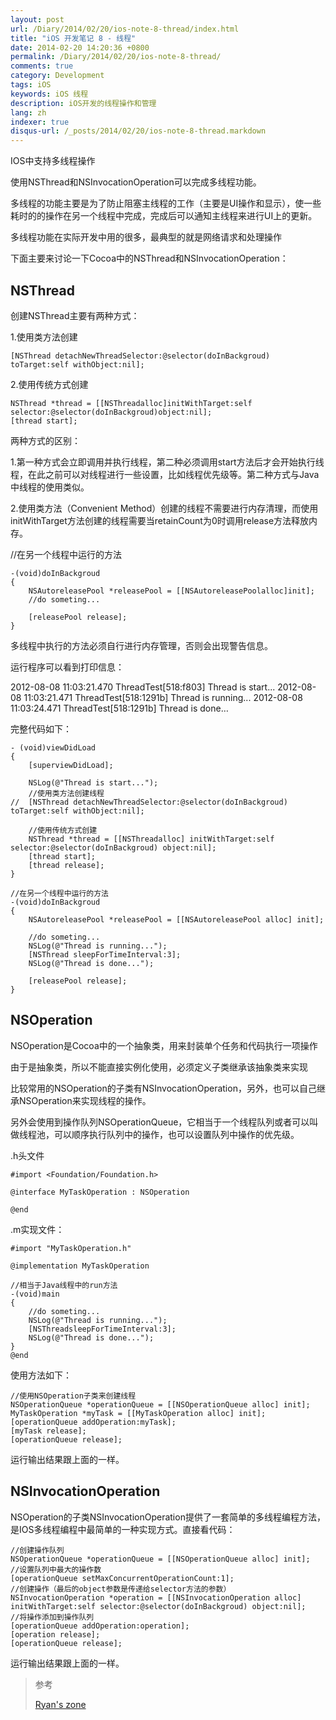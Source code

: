 ```yaml
---
layout: post
url: /Diary/2014/02/20/ios-note-8-thread/index.html
title: "iOS 开发笔记 8 - 线程"
date: 2014-02-20 14:20:36 +0800
permalink: /Diary/2014/02/20/ios-note-8-thread/
comments: true
category: Development
tags: iOS
keywords: iOS 线程
description: iOS开发的线程操作和管理
lang: zh
indexer: true
disqus-url: /_posts/2014/02/20/ios-note-8-thread.markdown
---
```


IOS中支持多线程操作

使用NSThread和NSInvocationOperation可以完成多线程功能。

多线程的功能主要是为了防止阻塞主线程的工作（主要是UI操作和显示），使一些耗时的的操作在另一个线程中完成，完成后可以通知主线程来进行UI上的更新。

多线程功能在实际开发中用的很多，最典型的就是网络请求和处理操作

下面主要来讨论一下Cocoa中的NSThread和NSInvocationOperation：
<!-- more -->
## NSThread

创建NSThread主要有两种方式：

1.使用类方法创建

	[NSThread detachNewThreadSelector:@selector(doInBackgroud) toTarget:self withObject:nil];

2.使用传统方式创建
	
	NSThread *thread = [[NSThreadalloc]initWithTarget:self selector:@selector(doInBackgroud)object:nil];
	[thread start];

两种方式的区别：

1.第一种方式会立即调用并执行线程，第二种必须调用start方法后才会开始执行线程，在此之前可以对线程进行一些设置，比如线程优先级等。第二种方式与Java中线程的使用类似。

2.使用类方法（Convenient Method）创建的线程不需要进行内存清理，而使用initWithTarget方法创建的线程需要当retainCount为0时调用release方法释放内存。

//在另一个线程中运行的方法

	-(void)doInBackgroud
	{
	    NSAutoreleasePool *releasePool = [[NSAutoreleasePoolalloc]init];
	    //do someting...
	    
	    [releasePool release];
	}


多线程中执行的方法必须自行进行内存管理，否则会出现警告信息。

运行程序可以看到打印信息：

2012-08-08 11:03:21.470 ThreadTest[518:f803] Thread is start...
2012-08-08 11:03:21.471 ThreadTest[518:1291b] Thread is running...
2012-08-08 11:03:24.471 ThreadTest[518:1291b] Thread is done…

完整代码如下：

	- (void)viewDidLoad
	{
	    [superviewDidLoad];
	    
	    NSLog(@"Thread is start...");
	    //使用类方法创建线程
	//  [NSThread detachNewThreadSelector:@selector(doInBackgroud) toTarget:self withObject:nil];
	    
	    //使用传统方式创建
	    NSThread *thread = [[NSThreadalloc] initWithTarget:self selector:@selector(doInBackgroud) object:nil];
	    [thread start];
	    [thread release];
	}
	     
	//在另一个线程中运行的方法
	-(void)doInBackgroud
	{
	    NSAutoreleasePool *releasePool = [[NSAutoreleasePool alloc] init];
	    
	    //do someting...
	    NSLog(@"Thread is running...");
	    [NSThread sleepForTimeInterval:3];
	    NSLog(@"Thread is done...");
	    
	    [releasePool release];
	}


## NSOperation

NSOperation是Cocoa中的一个抽象类，用来封装单个任务和代码执行一项操作

由于是抽象类，所以不能直接实例化使用，必须定义子类继承该抽象类来实现

比较常用的NSOperation的子类有NSInvocationOperation，另外，也可以自己继承NSOperation来实现线程的操作。

另外会使用到操作队列NSOperationQueue，它相当于一个线程队列或者可以叫做线程池，可以顺序执行队列中的操作，也可以设置队列中操作的优先级。


.h头文件

	#import <Foundation/Foundation.h>
	
	@interface MyTaskOperation : NSOperation
	
	@end

.m实现文件：

	#import "MyTaskOperation.h"
	
	@implementation MyTaskOperation
	
	//相当于Java线程中的run方法
	-(void)main
	{
	    //do someting...
	    NSLog(@"Thread is running...");
	    [NSThreadsleepForTimeInterval:3];
	    NSLog(@"Thread is done...");
	}
	@end

使用方法如下：

	//使用NSOperation子类来创建线程
	NSOperationQueue *operationQueue = [[NSOperationQueue alloc] init];
	MyTaskOperation *myTask = [[MyTaskOperation alloc] init];
	[operationQueue addOperation:myTask];
	[myTask release];
	[operationQueue release];

运行输出结果跟上面的一样。

## NSInvocationOperation

NSOperation的子类NSInvocationOperation提供了一套简单的多线程编程方法，是IOS多线程编程中最简单的一种实现方式。直接看代码：


	//创建操作队列
    NSOperationQueue *operationQueue = [[NSOperationQueue alloc] init];
    //设置队列中最大的操作数
    [operationQueue setMaxConcurrentOperationCount:1];
    //创建操作（最后的object参数是传递给selector方法的参数）
    NSInvocationOperation *operation = [[NSInvocationOperation alloc] initWithTarget:self selector:@selector(doInBackgroud) object:nil];
    //将操作添加到操作队列
    [operationQueue addOperation:operation];
    [operation release];
    [operationQueue release];


运行输出结果跟上面的一样。


> 参考
>
> [Ryan's zone](http://blog.csdn.net/ryantang03/article/details/7842903)
>
> 






